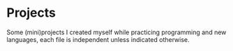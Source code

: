 # Projects
Some (mini)projects I created myself while practicing programming and new languages, each file is independent unless indicated otherwise.
